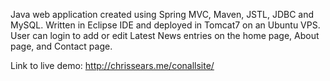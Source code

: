 Java web application created using Spring MVC, Maven, JSTL, JDBC and MySQL. Written in Eclipse IDE and deployed in Tomcat7 on an Ubuntu VPS.
User can login to add or edit Latest News entries on the home page, About page, and Contact page.

Link to live demo: http://chrissears.me/conallsite/
